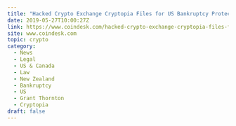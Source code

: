 ```yaml
---
title: "Hacked Crypto Exchange Cryptopia Files for US Bankruptcy Protection"
date: 2019-05-27T10:00:27Z
link: https://www.coindesk.com/hacked-crypto-exchange-cryptopia-files-for-us-bankruptcy-protection?utm_medium=RSS&utm_source=hune
site: www.coindesk.com
topic: crypto
category:
  - News
  - Legal
  - US & Canada
  - Law
  - New Zealand
  - Bankruptcy
  - US
  - Grant Thornton
  - Cryptopia
draft: false
---
```

